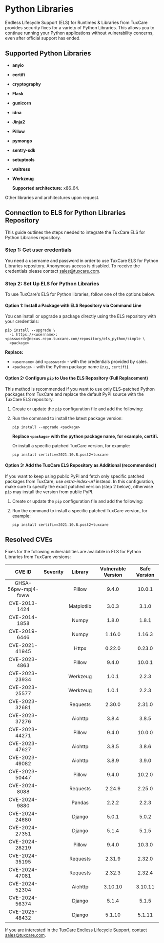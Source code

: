 # Python Libraries

Endless Lifecycle Support (ELS) for Runtimes & Libraries from TuxCare provides security fixes for a variety of Python Libraries. This allows you to continue running your Python applications without vulnerability concerns, even after official support has ended.

## Supported Python Libraries

* **anyio**
* **certifi**
* **cryptography**
* **Flask**
* **gunicorn**
* **idna**
* **Jinja2**
* **Pillow**
* **pymongo**
* **sentry-sdk**
* **setuptools**
* **waitress**
* **Werkzeug**

  **Supported architecture:** x86_64.

Other libraries and architectures upon request.

## Connection to ELS for Python Libraries Repository

This guide outlines the steps needed to integrate the TuxCare ELS for Python Libraries repository.

### Step 1: Get user credentials

You need a username and password in order to use TuxCare ELS for Python Libraries repository. Anonymous access is disabled. To receive the credentials please contact [sales@tuxcare.com](mailto:sales@tuxcare.com).

### Step 2: Set Up ELS for Python Libraries

To use TuxCare's ELS for Python libraries, follow one of the options below:

#### Option 1: Install a Package with ELS Repository via Command Line

You can install or upgrade a package directly using the ELS repository with your credentials:

<CodeWithCopy>

```text
pip install --upgrade \
  -i https://<username>:<password>@nexus.repo.tuxcare.com/repository/els_python/simple \
  <package>
```

</CodeWithCopy>

**Replace:**
* `<username>` and `<password>` - with the credentials provided by sales.  
* `<package>` - with the Python package name (e.g., `certifi`).

#### Option 2: Configure `pip` to Use the ELS Repository (Full Replacement)

This method is recommended if you want to use only ELS-patched Python packages from TuxCare and replace the default PyPI source with the TuxCare ELS repository. 

1. Create or update the `pip` configuration file and add the following:

   <CodeTabs :tabs="[
   { title: 'Linux/macOS (~/.pip/pip.conf)', content:
   `[global]
   index-url = https://username:password@nexus.repo.tuxcare.com/repository/els_python/simple` },
   { title: 'Windows (%APPDATA%\pip\pip.ini)', content:
   `[global]
   index-url = https://username:password@nexus.repo.tuxcare.com/repository/els_python/simple` }
   ]" />

2. Run the command to install the latest package version:

   <CodeWithCopy>

   ```text
   pip install --upgrade <package>
   ```

   </CodeWithCopy>

   **Replace `<package>` with the python package name, for example, certifi.**

   Or install a specific patched TuxCare version, for example:

   <CodeWithCopy>

   ```text
   pip install certifi==2021.10.8.post2+tuxcare
   ```

   </CodeWithCopy>

#### Option 3: Add the TuxCare ELS Repository as Additional (recommended )

If you want to keep using public PyPI and fetch only specific patched packages from TuxCare, use *extra-index-url* instead. In this configuration, make sure to specify the exact patched version (step 2 below), otherwise `pip` may install the version from public PyPI.

1. Create or update the `pip` configuration file and add the following:

   <CodeTabs :tabs="[
   { title: 'Linux/macOS (~/.pip/pip.conf)', content:
   `[global]
   extra-index-url = https://username:password@nexus.repo.tuxcare.com/repository/els_python/simple` },
   { title: 'Windows (%APPDATA%\pip\pip.ini)', content:
   `[global]
   extra-index-url = https://username:password@nexus.repo.tuxcare.com/repository/els_python/simple` }
   ]" />

2. Run the command to install a specific patched TuxCare version, for example:

   <CodeWithCopy>

   ```text
   pip install certifi==2021.10.8.post2+tuxcare
   ```

   </CodeWithCopy>

## Resolved CVEs

Fixes for the following vulnerabilities are available in ELS for Python Libraries from TuxCare versions:

| CVE ID         | Severity | Library | Vulnerable Version | Safe Version |
| :------------: | :------: | :-----: | :----------------: | :----------: |
| GHSA-56pw-mpj4-fxww |     | Pillow  | 9.4.0              | 10.0.1       |
| CVE-2013-1424  |          | Matplotlib | 3.0.3           | 3.1.0        |
| CVE-2014-1858  |          | Numpy   | 1.8.0              | 1.8.1        |
| CVE-2019-6446  |          | Numpy   | 1.16.0             | 1.16.3       |
| CVE-2021-41945 |          | Httpx   | 0.22.0             | 0.23.0       |
| CVE-2023-4863  |          | Pillow  | 9.4.0	           | 10.0.1       |
| CVE-2023-23934 |          | Werkzeug	| 1.0.1             | 2.2.3        |
| CVE-2023-25577 |          | Werkzeug | 1.0.1	           | 2.2.3        |
| CVE-2023-32681 |          | Requests | 2.30.0            | 2.31.0       |
| CVE-2023-37276 |          | Aiohttp | 3.8.4              | 3.8.5        |
| CVE-2023-44271 |          | Pillow  | 9.4.0              | 10.0.0       |
| CVE-2023-47627 |          | Aiohttp | 3.8.5              | 3.8.6        |
| CVE-2023-49082 |          | Aiohttp | 3.8.9              | 3.9.0        |
| CVE-2023-50447 |          | Pillow  | 9.4.0              | 10.2.0       |
| CVE-2024-8088  |          | Requests | 2.24.9            | 2.25.0       |
| CVE-2024-9880  |          | Pandas  | 2.2.2              | 2.2.3        |
| CVE-2024-24680 |          | Django  | 5.0.1              | 5.0.2        |
| CVE-2024-27351 |          | Django  | 5.1.4              | 5.1.5        |
| CVE-2024-28219 |          | Pillow  | 9.4.0              | 10.3.0       |
| CVE-2024-35195 |          | Requests | 2.31.9	           | 2.32.0       |
| CVE-2024-47081 |          | Requests	| 2.32.3		        | 2.32.4       |
| CVE-2024-52304 |          | Aiohttp | 3.10.10            | 3.10.11      |
| CVE-2024-56374 |          | Django  | 5.1.4              | 5.1.5        |
| CVE-2025-48432 |          | Django  | 5.1.10             | 5.1.11       |

If you are interested in the TuxCare Endless Lifecycle Support, contact [sales@tuxcare.com](mailto:sales@tuxcare.com).